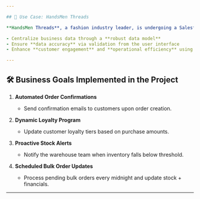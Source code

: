 ```yaml
---

## 🧩 Use Case: HandsMen Threads

**HandsMen Threads**, a fashion industry leader, is undergoing a Salesforce transformation to:

- Centralize business data through a **robust data model**
- Ensure **data accuracy** via validation from the user interface
- Enhance **customer engagement** and **operational efficiency** using automation

---
```


## 🛠️ Business Goals Implemented in the Project

1. **Automated Order Confirmations**  
   - Send confirmation emails to customers upon order creation.

2. **Dynamic Loyalty Program**  
   - Update customer loyalty tiers based on purchase amounts.

3. **Proactive Stock Alerts**  
   - Notify the warehouse team when inventory falls below threshold.

4. **Scheduled Bulk Order Updates**  
   - Process pending bulk orders every midnight and update stock + financials.

---
